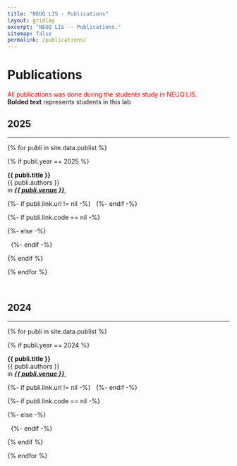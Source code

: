```yaml
---
title: "NEUQ LIS - Publications"
layout: gridlay
excerpt: "NEUQ LIS -- Publications."
sitemap: false
permalink: /publications/
---
```



# Publications
<span style="color: red;">All publications was done during the students study in NEUQ LIS.</span>
<br>
<b>Bolded text</b> represents students in this lab

## 2025
---

{% for publi in site.data.publist %}

  {% if publi.year == 2025 %}

  **{{ publi.title }}** <br />
  {{ publi.authors }}
  <br />
  in <ins>***{{ publi.venue }}***</ins>, &nbsp;
  <!-- [Paper]({{ publi.link.url }}){:target="_blank"},  -->
  {%- if publi.link.url != nil -%}
  <a href="{{ publi.link.url }}" target="_blank"><i class="fa-regular fa-file-pdf"></i></a> &nbsp;
  {%- endif -%}

  {%- if publi.link.code == nil -%}
  <!-- (Code coming soon) -->
  {%- else -%}
  <!-- [Code]({{ publi.link.code }}){:target="_blank"} -->
  <a href="{{ publi.link.code }}" target="_blank"><i class="fa-brands fa-github"></i></a> &nbsp;
  {%- endif -%}

  {% endif %}

{% endfor %}

<br>



## 2024
---

{% for publi in site.data.publist %}

  {% if publi.year == 2024 %}

  **{{ publi.title }}** <br />
  {{ publi.authors }}
  <br />
  in <ins>***{{ publi.venue }}***</ins>, &nbsp;
  <!-- [Paper]({{ publi.link.url }}){:target="_blank"},  -->
  {%- if publi.link.url != nil -%}
  <a href="{{ publi.link.url }}" target="_blank"><i class="fa-regular fa-file-pdf"></i></a> &nbsp;
  {%- endif -%}

  {%- if publi.link.code == nil -%}
  <!-- (Code coming soon) -->
  {%- else -%}
  <!-- [Code]({{ publi.link.code }}){:target="_blank"} -->
  <a href="{{ publi.link.code }}" target="_blank"><i class="fa-brands fa-github"></i></a> &nbsp;
  {%- endif -%}

  {% endif %}

{% endfor %}

<br>